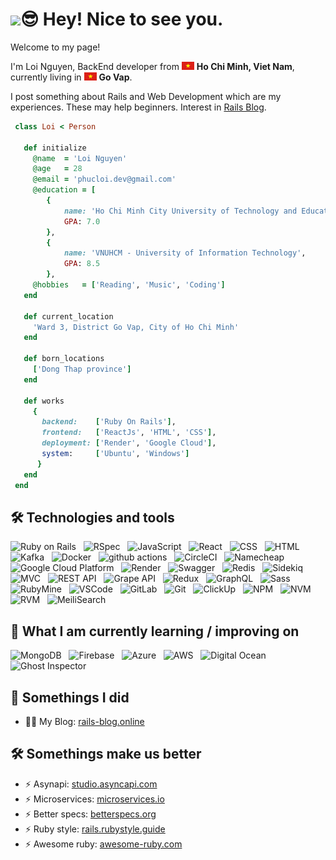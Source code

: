 <h1><img src="https://emojis.slackmojis.com/emojis/images/1531849430/4246/blob-sunglasses.gif?1531849430" width="30"/>😎 Hey! Nice to see you.</h1>

<p>Welcome to my page!</p>
<p>
  I'm Loi Nguyen, BackEnd developer from <img src="./images/vietnam" width="20"/> <b>Ho Chi Minh, Viet Nam</b>, currently living in <img src="./images/vietnam" width="20"/> <b>Go Vap</b>. 
</p>
<p>
I post something about Rails and Web Development which are my experiences. These may help beginners. Interest in <a href="https://rails-blog.online/" target="_blank">Rails Blog</a>.
</p>

```ruby
 class Loi < Person

   def initialize
     @name  = 'Loi Nguyen'
     @age   = 28
     @email = 'phucloi.dev@gmail.com'
     @education = [
        {
            name: 'Ho Chi Minh City University of Technology and Education',
            GPA: 7.0
        },
        {
            name: 'VNUHCM - University of Information Technology',
            GPA: 8.5
        },
     @hobbies   = ['Reading', 'Music', 'Coding']
   end

   def current_location
     'Ward 3, District Go Vap, City of Ho Chi Minh'
   end

   def born_locations
     ['Dong Thap province']
   end

   def works
     {
       backend:    ['Ruby On Rails'],
       frontend:   ['ReactJs', 'HTML', 'CSS'],
       deployment: ['Render', 'Google Cloud'],
       system:     ['Ubuntu', 'Windows']
      }
   end
 end
```

## 🛠 Technologies and tools

<a name="learning-now"></a>
<p>
  <img alt="Ruby on Rails" src="https://img.shields.io/badge/-Ruby_on_Rails-CC0000?style=flat-square&logo=ruby-on-rails&logoColor=white" />
  &nbsp;
  <img alt="RSpec" src="https://img.shields.io/badge/-RSpec-DC343B?style=flat-square&logo=ruby&logoColor=white" />
  &nbsp;
  <img alt="JavaScript" src="https://img.shields.io/badge/-JavaScript-F7DF1E?style=flat-square&logo=javascript&logoColor=black" />
  &nbsp;
  <img alt="React" src="https://img.shields.io/badge/-React-45b8d8?style=flat-square&logo=react&logoColor=white" />
  &nbsp;
  <img alt="CSS" src="https://img.shields.io/badge/-CSS-1572B6?style=flat-square&logo=css3&logoColor=white" />
  &nbsp;
  <img alt="HTML" src="https://img.shields.io/badge/-HTML-E34F26?style=flat-square&logo=html5&logoColor=white" />
  &nbsp;
  <img alt="Kafka" src="https://img.shields.io/badge/-Kafka-231F20?style=flat-square&logo=apache-kafka&logoColor=white" />  
  &nbsp;
  <img alt="Docker" src="https://img.shields.io/badge/-Docker-46a2f1?style=flat-square&logo=docker&logoColor=white" />
  &nbsp;
  <img alt="github actions" src="https://img.shields.io/badge/-Github_Actions-2088FF?style=flat-square&logo=github-actions&logoColor=white" />
  &nbsp;
  <img alt="CircleCI" src="https://img.shields.io/badge/-CircleCI-343434?style=flat-square&logo=circleci&logoColor=white" />
  &nbsp;
  <img alt="Namecheap" src="https://img.shields.io/badge/-Namecheap-DE0C92?style=flat-square&logo=namecheap&logoColor=white" />
  &nbsp;
  <img alt="Google Cloud Platform" src="https://img.shields.io/badge/-Google_Cloud_Platform-1a73e8?style=flat-square&logo=google-cloud&logoColor=white" />
  &nbsp;
  <img alt="Render" src="https://img.shields.io/badge/-Render-007BFF?style=flat-square&logo=render&logoColor=white" />
  &nbsp;
  <img alt="Swagger" src="https://img.shields.io/badge/-Swagger-85EA2D?style=flat-square&logo=swagger&logoColor=black" />
  &nbsp;
  <img alt="Redis" src="https://img.shields.io/badge/-Redis-DC382D?style=flat-square&logo=redis&logoColor=white" />
  &nbsp;
  <img alt="Sidekiq" src="https://img.shields.io/badge/-Sidekiq-51B749?style=flat-square&logo=sidekiq&logoColor=white" />
  &nbsp;
  <img alt="MVC" src="https://img.shields.io/badge/-MVC-0095D5?style=flat-square&logo=microsoft&logoColor=white" />
  &nbsp;
  <img alt="REST API" src="https://img.shields.io/badge/-REST_API-009688?style=flat-square&logo=rest&logoColor=white" />
  &nbsp;
  <img alt="Grape API" src="https://img.shields.io/badge/-Grape_API-6A0572?style=flat-square&logo=grape&logoColor=white" />
  &nbsp;
  <img alt="Redux" src="https://img.shields.io/badge/-Redux-764ABC?style=flat-square&logo=redux&logoColor=white" />
  &nbsp;
  <img alt="GraphQL" src="https://img.shields.io/badge/-GraphQL-E10098?style=flat-square&logo=graphql&logoColor=white" />
  &nbsp;
  <img alt="Sass" src="https://img.shields.io/badge/-Sass-CC6699?style=flat-square&logo=sass&logoColor=white" />
  &nbsp;
  <img alt="RubyMine" src="https://img.shields.io/badge/-RubyMine-735185?style=flat-square&logo=rubymine&logoColor=white" />
  &nbsp;
  <img alt="VSCode" src="https://img.shields.io/badge/-VSCode-007ACC?style=flat-square&logo=visual-studio-code&logoColor=white" />
  &nbsp;
  <img alt="GitLab" src="https://img.shields.io/badge/-GitLab-FCA121?style=flat-square&logo=gitlab&logoColor=white" />
  &nbsp;
  <img alt="Git" src="https://img.shields.io/badge/-Git-F05032?style=flat-square&logo=git&logoColor=white" />
  &nbsp;
  <img alt="ClickUp" src="https://img.shields.io/badge/-ClickUp-7B68EE?style=flat-square&logo=clickup&logoColor=white" />
  &nbsp;
  <img alt="NPM" src="https://img.shields.io/badge/-NPM-CB3837?style=flat-square&logo=npm&logoColor=white" />
  &nbsp;
  <img alt="NVM" src="https://img.shields.io/badge/-NVM-8CC84B?style=flat-square&logo=nvm&logoColor=white" />
  &nbsp;
  <img alt="RVM" src="https://img.shields.io/badge/-RVM-CC0000?style=flat-square&logo=ruby&logoColor=white" /> 
  &nbsp;
  <img alt="MeiliSearch" src="https://img.shields.io/badge/-MeiliSearch-6B46C1?style=flat-square&logo=meilisearch&logoColor=white" />

</p>

## 📖 What I am currently learning / improving on

<a name="learning-next"></a>
<p>
  <img alt="MongoDB" src="https://img.shields.io/badge/-MongoDB-47A248?style=flat-square&logo=mongodb&logoColor=white" />
  &nbsp;
  <img alt="Firebase" src="https://img.shields.io/badge/-Firebase-FFCA28?style=flat-square&logo=firebase&logoColor=black" />
  &nbsp;
  <img alt="Azure" src="https://img.shields.io/badge/-Azure-0089D6?style=flat-square&logo=microsoft-azure&logoColor=white" />
  &nbsp;
  <img alt="AWS" src="https://img.shields.io/badge/-AWS-232F3E?style=flat-square&logo=amazon-aws&logoColor=white" />
  &nbsp;
  <img alt="Digital Ocean" src="https://img.shields.io/badge/-Digital_Ocean-0080FF?style=flat-square&logo=digitalocean&logoColor=white" />
  &nbsp;
  <img alt="Ghost Inspector" src="https://img.shields.io/badge/-Ghost_Inspector-16214D?style=flat-square&logo=ghostinspector&logoColor=white" />
  &nbsp;
</p>
<!-- <div style="display: flex; align-items: center;">
</div> -->

## 📕 Somethings I did

- 👨‍💻 My Blog: [rails-blog.online](https://www.gautamkrishnar.com/#portfolio)

## 🛠 Somethings make us better

- ⚡ Asynapi: [studio.asyncapi.com](https://studio.asyncapi.com/)
- ⚡ Microservices: [microservices.io](https://microservices.io/)
- ⚡ Better specs: [betterspecs.org](https://www.betterspecs.org/)
- ⚡ Ruby style: [rails.rubystyle.guide](https://rails.rubystyle.guide/)
- ⚡ Awesome ruby: [awesome-ruby.com](https://awesome-ruby.com/)
